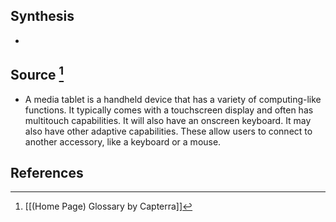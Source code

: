 ## Synthesis
- 
## Source [^1]
- A media tablet is a handheld device that has a variety of computing-like functions. It typically comes with a touchscreen display and often has multitouch capabilities. It will also have an onscreen keyboard. It may also have other adaptive capabilities. These allow users to connect to another accessory, like a keyboard or a mouse.
## References

[^1]: [[(Home Page) Glossary by Capterra]]